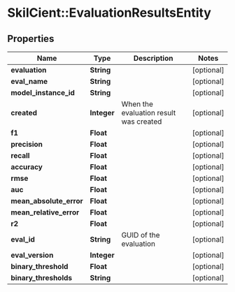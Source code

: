 # SkilCient::EvaluationResultsEntity

## Properties
Name | Type | Description | Notes
------------ | ------------- | ------------- | -------------
**evaluation** | **String** |  | [optional] 
**eval_name** | **String** |  | [optional] 
**model_instance_id** | **String** |  | [optional] 
**created** | **Integer** | When the evaluation result was created | [optional] 
**f1** | **Float** |  | [optional] 
**precision** | **Float** |  | [optional] 
**recall** | **Float** |  | [optional] 
**accuracy** | **Float** |  | [optional] 
**rmse** | **Float** |  | [optional] 
**auc** | **Float** |  | [optional] 
**mean_absolute_error** | **Float** |  | [optional] 
**mean_relative_error** | **Float** |  | [optional] 
**r2** | **Float** |  | [optional] 
**eval_id** | **String** | GUID of the evaluation | [optional] 
**eval_version** | **Integer** |  | [optional] 
**binary_threshold** | **Float** |  | [optional] 
**binary_thresholds** | **String** |  | [optional] 


